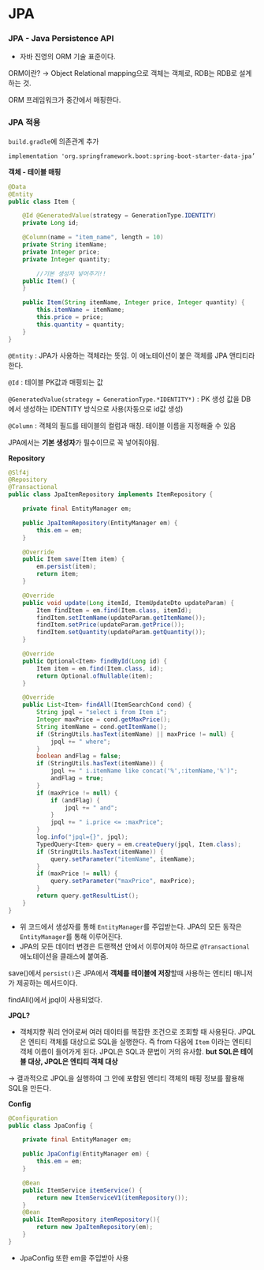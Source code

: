 # JPA

### JPA - Java Persistence API

- 자바 진영의 ORM 기술 표준이다.

ORM이란? → Object Relational mapping으로 객체는 객체로, RDB는 RDB로 설계하는 것.

ORM 프레임워크가 중간에서 매핑한다.

### JPA 적용

`build.gradle`에 의존관계 추가

`implementation 'org.springframework.boot:spring-boot-starter-data-jpa’`

**객체 - 테이블 매핑**

```java
@Data
@Entity
public class Item {

    @Id @GeneratedValue(strategy = GenerationType.IDENTITY)
    private Long id;

    @Column(name = "item_name", length = 10)
    private String itemName;
    private Integer price;
    private Integer quantity;

		//기본 생성자 넣어주기!!
    public Item() {
    }

    public Item(String itemName, Integer price, Integer quantity) {
        this.itemName = itemName;
        this.price = price;
        this.quantity = quantity;
    }
}
```

`@Entity` : JPA가 사용하는 객체라는 뜻임. 이 애노테이션이 붙은 객체를 JPA 앤티티라 한다.

`@Id` : 테이블 PK값과 매핑되는 값

`@GeneratedValue(strategy = GenerationType.*IDENTITY*)` : PK 생성 값을 DB에서 생성하는 IDENTITY 방식으로 사용(자동으로 id값 생성)

`@Column` : 객체의 필드를 테이블의 컬럼과 매칭. 테이블 이름을 지정해줄 수 있음

JPA에서는 **기본 생성자**가 필수이므로 꼭 넣어줘야됨.

**Repository**

```java
@Slf4j
@Repository
@Transactional
public class JpaItemRepository implements ItemRepository {

    private final EntityManager em;

    public JpaItemRepository(EntityManager em) {
        this.em = em;
    }

    @Override
    public Item save(Item item) {
        em.persist(item);
        return item;
    }

    @Override
    public void update(Long itemId, ItemUpdateDto updateParam) {
        Item findItem = em.find(Item.class, itemId);
        findItem.setItemName(updateParam.getItemName());
        findItem.setPrice(updateParam.getPrice());
        findItem.setQuantity(updateParam.getQuantity());
    }

    @Override
    public Optional<Item> findById(Long id) {
        Item item = em.find(Item.class, id);
        return Optional.ofNullable(item);
    }

    @Override
    public List<Item> findAll(ItemSearchCond cond) {
        String jpql = "select i from Item i";
        Integer maxPrice = cond.getMaxPrice();
        String itemName = cond.getItemName();
        if (StringUtils.hasText(itemName) || maxPrice != null) {
            jpql += " where";
        }
        boolean andFlag = false;
        if (StringUtils.hasText(itemName)) {
            jpql += " i.itemName like concat('%',:itemName,'%')";
            andFlag = true;
        }
        if (maxPrice != null) {
            if (andFlag) {
                jpql += " and";
            }
            jpql += " i.price <= :maxPrice";
        }
        log.info("jpql={}", jpql);
        TypedQuery<Item> query = em.createQuery(jpql, Item.class);
        if (StringUtils.hasText(itemName)) {
            query.setParameter("itemName", itemName);
        }
        if (maxPrice != null) {
            query.setParameter("maxPrice", maxPrice);
        }
        return query.getResultList();
    }
}
```

- 위 코드에서 생성자를 통해 `EntityManager`를 주입받는다. JPA의 모든 동작은 `EntityManager`를 통해 이루어진다.
- JPA의 모든 데이터 변경은 트랜잭션 안에서 이루어져야 하므로 `@Transactional` 애노테이션을 클래스에 붙여줌.

save()에서 `persist()`은 JPA에서 **객체를 테이블에 저장**할때 사용하는 엔티티 매니저가 제공하는 메서드이다.

findAll()에서 jpql이 사용되었다.

**JPQL?**

- 객체지향 쿼리 언어로써 여러 데이터를 복잡한 조건으로 조회할 때 사용된다. JPQL은 엔티티 객체를 대상으로 SQL을 실행한다. 즉 from 다음에 `Item` 이라는 엔티티 객체 이름이 들어가게 된다. JPQL은 SQL과 문법이 거의 유사함. **but SQL은 테이블 대상, JPQL은 엔티티 객체 대상**

→ 결과적으로 JPQL을 실행하여 그 안에 포함된 엔티티 객체의 매핑 정보를 활용해 SQL을 만든다.

**Config**

```java
@Configuration
public class JpaConfig {

    private final EntityManager em;

    public JpaConfig(EntityManager em) {
        this.em = em;
    }

    @Bean
    public ItemService itemService() {
        return new ItemServiceV1(itemRepository());
    }
    @Bean
    public ItemRepository itemRepository(){
        return new JpaItemRepository(em);
    }
}
```

- JpaConfig 또한 em을 주입받아 사용